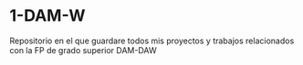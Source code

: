 # 1-DAM-W
Repositorio en el que guardare todos mis proyectos y trabajos relacionados con la FP de grado superior DAM-DAW
